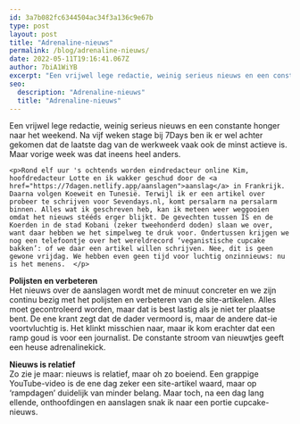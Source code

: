 ```yaml
---
id: 3a7b082fc6344504ac34f3a136c9e67b
type: post
layout: post
title: "Adrenaline-nieuws"
permalink: /blog/adrenaline-nieuws/
date: 2022-05-11T19:16:41.067Z
author: 7biA1WiYB
excerpt: "Een vrijwel lege redactie, weinig serieus nieuws en een constante honger naar het weekend. Na vijf weken stage bij 7Days ben ik er wel achter gekomen dat de laatste dag van de werkweek vaak ook de minst actieve is. Maar vorige week was dat ineens heel anders.  "
seo:
  description: "Adrenaline-nieuws"
  title: "Adrenaline-nieuws"
---
```

Een vrijwel lege redactie, weinig serieus nieuws en een constante honger naar het weekend. Na vijf weken stage bij 7Days ben ik er wel achter gekomen dat de laatste dag van de werkweek vaak ook de minst actieve is. Maar vorige week was dat ineens heel anders.  

    <p>Rond elf uur 's ochtends worden eindredacteur online Kim, hoofdredacteur Lotte en ik wakker geschud door de <a href="https://7dagen.netlify.app/aanslagen">aanslag</a> in Frankrijk. Daarna volgen Koeweit en Tunesië. Terwijl ik er een artikel over probeer te schrijven voor Sevendays.nl, komt persalarm na persalarm binnen. Alles wat ik geschreven heb, kan ik meteen weer weggooien omdat het nieuws stééds erger blijkt. De gevechten tussen IS en de Koerden in de stad Kobani (zeker tweehonderd doden) slaan we over, want daar hebben we het simpelweg te druk voor. Ondertussen krijgen we nog een telefoontje over het wereldrecord ‘veganistische cupcake bakken’: of we daar een artikel willen schrijven. Nee, dit is geen gewone vrijdag. We hebben even geen tijd voor luchtig onzinnieuws: nu is het menens.  </p>
<p><strong>Polijsten en verbeteren</strong><br>Het nieuws over de aanslagen wordt met de minuut concreter en we zijn continu bezig met het polijsten en verbeteren van de site-artikelen. Alles moet gecontroleerd worden, maar dat is best lastig als je niet ter plaatse bent. De ene krant zegt dat de dader vermoord is, maar de andere dat-ie voortvluchtig is. Het klinkt misschien naar, maar ik kom erachter dat een ramp goud is voor een journalist. De constante stroom van nieuwtjes geeft een heuse adrenalinekick.</p>
<p><strong>Nieuws is relatief</strong><br>Zo zie je maar: nieuws is relatief, maar oh zo boeiend. Een grappige YouTube-video is de ene dag zeker een site-artikel waard, maar op ‘rampdagen’ duidelijk van minder belang. Maar toch, na een dag lang ellende, onthoofdingen en aanslagen snak ik naar een portie cupcake-nieuws.</p>  
